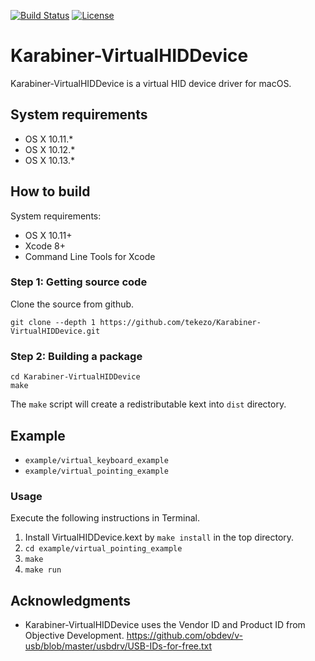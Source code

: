 [![Build Status](https://travis-ci.org/tekezo/Karabiner-VirtualHIDDevice.svg?branch=master)](https://travis-ci.org/tekezo/Karabiner-VirtualHIDDevice)
[![License](https://img.shields.io/badge/license-Public%20Domain-blue.svg)](https://github.com/tekezo/Karabiner-VirtualHIDDevice/blob/master/LICENSE.md)

# Karabiner-VirtualHIDDevice

Karabiner-VirtualHIDDevice is a virtual HID device driver for macOS.

## System requirements

* OS X 10.11.*
* OS X 10.12.*
* OS X 10.13.*

## How to build

System requirements:

* OS X 10.11+
* Xcode 8+
* Command Line Tools for Xcode

### Step 1: Getting source code

Clone the source from github.

```
git clone --depth 1 https://github.com/tekezo/Karabiner-VirtualHIDDevice.git
```

### Step 2: Building a package

```
cd Karabiner-VirtualHIDDevice
make
```

The `make` script will create a redistributable kext into `dist` directory.

## Example

* `example/virtual_keyboard_example`
* `example/virtual_pointing_example`

### Usage

Execute the following instructions in Terminal.

1. Install VirtualHIDDevice.kext by `make install` in the top directory.
2. `cd example/virtual_pointing_example`
3. `make`
4. `make run`

## Acknowledgments

* Karabiner-VirtualHIDDevice uses the Vendor ID and Product ID from Objective Development.
  https://github.com/obdev/v-usb/blob/master/usbdrv/USB-IDs-for-free.txt
